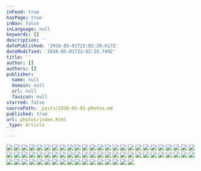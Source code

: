 ```yaml
---
inFeed: true
hasPage: true
inNav: false
inLanguage: null
keywords: []
description: ''
datePublished: '2016-05-01T22:02:20.617Z'
dateModified: '2016-05-01T22:02:19.749Z'
title: ''
author: []
authors: []
publisher:
  name: null
  domain: null
  url: null
  favicon: null
starred: false
sourcePath: _posts/2016-05-01-photos.md
published: true
url: photos/index.html
_type: Article

---
```

![](https://the-grid-user-content.s3-us-west-2.amazonaws.com/6d2a722a-a1d1-4dbe-9859-c5fb4c2398fa.jpg)
![](https://the-grid-user-content.s3-us-west-2.amazonaws.com/29aa314b-8ee5-4441-815c-d981cde72832.jpg)
![](https://the-grid-user-content.s3-us-west-2.amazonaws.com/a1b0de18-0f85-438a-a00c-a01ebc6d3135.jpg)
![](https://the-grid-user-content.s3-us-west-2.amazonaws.com/319a2758-e000-4ec6-88eb-8434c4205b4b.jpg)
![](https://the-grid-user-content.s3-us-west-2.amazonaws.com/3dad7377-adbc-4cfe-9ebc-0695ee7c075e.jpg)
![](https://the-grid-user-content.s3-us-west-2.amazonaws.com/67aa292f-78e4-4dc4-baa6-b70bf6178620.jpg)
![](https://the-grid-user-content.s3-us-west-2.amazonaws.com/01ab60ca-839d-4bf7-b8a2-ebad7a11a7f8.jpg)
![](https://the-grid-user-content.s3-us-west-2.amazonaws.com/72b1f34c-e799-455c-bd0d-ebabda17ba97.jpg)
![](https://the-grid-user-content.s3-us-west-2.amazonaws.com/7dea1d2f-55cd-45bc-b251-0d0c5e04cc2b.jpg)
![](https://the-grid-user-content.s3-us-west-2.amazonaws.com/3542e44f-4372-4471-90cb-0a92dd974936.jpg)
![](https://the-grid-user-content.s3-us-west-2.amazonaws.com/48eb650b-6436-459f-a4d1-63aea2925e4b.jpg)
![](https://the-grid-user-content.s3-us-west-2.amazonaws.com/1314c978-4f97-474b-8e04-84b4a4a1fc77.jpg)
![](https://the-grid-user-content.s3-us-west-2.amazonaws.com/998fd948-dc22-4d3d-9165-4715990d9e03.jpg)
![](https://the-grid-user-content.s3-us-west-2.amazonaws.com/05c99bf3-fd0d-4dd5-a82f-fba34bbc9ce9.jpg)
![](https://the-grid-user-content.s3-us-west-2.amazonaws.com/07f64bb8-6594-4e78-ba56-b9f381570ac5.jpg)
![](https://the-grid-user-content.s3-us-west-2.amazonaws.com/c81ac3ac-f420-49c3-99e1-92fd7a0a1e56.jpg)
![](https://the-grid-user-content.s3-us-west-2.amazonaws.com/6b5148a8-fbd7-4b63-b18e-3568bf19bbe7.jpg)
![](https://the-grid-user-content.s3-us-west-2.amazonaws.com/ae53e582-f256-48e6-8ed5-9fd7d74a8672.jpg)
![](https://the-grid-user-content.s3-us-west-2.amazonaws.com/2e824467-341f-4530-827c-252599b1757a.jpg)
![](https://the-grid-user-content.s3-us-west-2.amazonaws.com/59c28ef7-b740-4f4c-9162-67b8db01626c.jpg)
![](https://the-grid-user-content.s3-us-west-2.amazonaws.com/dbd50f9d-367e-4bb4-a508-c4de647745e0.jpg)
![](https://the-grid-user-content.s3-us-west-2.amazonaws.com/d5ae0431-df94-4b69-aff2-ccc66f08ded1.jpg)
![](https://the-grid-user-content.s3-us-west-2.amazonaws.com/f886bd65-97fd-4519-b79b-1a0308b64a82.jpg)
![](https://the-grid-user-content.s3-us-west-2.amazonaws.com/79b53678-420c-4a9d-90a4-3df388a624c8.jpg)
![](https://the-grid-user-content.s3-us-west-2.amazonaws.com/521dab1d-b468-460e-bd98-781f0caaf6a4.jpg)
![](https://the-grid-user-content.s3-us-west-2.amazonaws.com/8097178d-d727-4553-bdaf-f4507b74b372.jpg)
![](https://the-grid-user-content.s3-us-west-2.amazonaws.com/e52bd5d7-4cc9-4859-881f-1370e8515b8c.jpg)
![](https://the-grid-user-content.s3-us-west-2.amazonaws.com/0ebd0f37-8b7e-4d04-981d-724816ab4fbc.jpg)
![](https://the-grid-user-content.s3-us-west-2.amazonaws.com/5f266620-3637-4902-b574-efa7d4431aa3.jpg)
![](https://the-grid-user-content.s3-us-west-2.amazonaws.com/2a674310-e257-4490-9eff-d15b996174c4.jpg)
![](https://the-grid-user-content.s3-us-west-2.amazonaws.com/6d4ffc56-fcf2-4bf2-aa50-15584e6b70f7.jpg)
![](https://the-grid-user-content.s3-us-west-2.amazonaws.com/43a61e94-e78a-463b-9e53-18bd3bfac86b.jpg)
![](https://the-grid-user-content.s3-us-west-2.amazonaws.com/6a2ed651-c930-4f07-a4ae-91ca6dbff124.jpg)
![](https://the-grid-user-content.s3-us-west-2.amazonaws.com/02db7571-8ff9-425f-ba4b-9f299666c6f5.jpg)
![](https://the-grid-user-content.s3-us-west-2.amazonaws.com/66d1d603-fe5b-4363-bbc0-00a9781efb00.jpg)
![](https://the-grid-user-content.s3-us-west-2.amazonaws.com/748f9368-4db8-452c-86eb-06c94016cb9a.jpg)
![](https://the-grid-user-content.s3-us-west-2.amazonaws.com/616af109-551f-4d5c-821b-1b0b85f661d1.jpg)
![](https://the-grid-user-content.s3-us-west-2.amazonaws.com/bb10be5b-fbb8-45e6-9ea7-3fa1bdf94436.jpg)
![](https://the-grid-user-content.s3-us-west-2.amazonaws.com/5a95ac95-bf55-4e9e-b137-de015da300ef.jpg)
![](https://the-grid-user-content.s3-us-west-2.amazonaws.com/19f84b60-ba73-4a69-b291-b385684053cc.jpg)
![](https://the-grid-user-content.s3-us-west-2.amazonaws.com/83ad7dd0-56ac-4ec8-a411-7cfe2232d2e1.jpg)
![](https://the-grid-user-content.s3-us-west-2.amazonaws.com/38dae887-8e32-4a6d-9578-38856372f8f7.jpg)
![](https://the-grid-user-content.s3-us-west-2.amazonaws.com/75e2d371-e425-4631-b3ef-8640a68833d8.jpg)
![](https://the-grid-user-content.s3-us-west-2.amazonaws.com/79a50c70-75c2-449f-b1a2-e2dbafc78b5d.jpg)
![](https://the-grid-user-content.s3-us-west-2.amazonaws.com/bda92f98-91b2-4e29-a35e-2635c45bc14d.jpg)
![](https://the-grid-user-content.s3-us-west-2.amazonaws.com/e7b0d96b-133f-4fee-9526-b980c987bffe.jpg)
![](https://the-grid-user-content.s3-us-west-2.amazonaws.com/3c3d004d-b055-44cd-9ede-713fee4c1965.jpg)
![](https://the-grid-user-content.s3-us-west-2.amazonaws.com/939fea9d-9641-4916-8c60-f9d0257832e7.jpg)
![](https://the-grid-user-content.s3-us-west-2.amazonaws.com/4c85f3f2-740b-45b5-ab72-3e33eb0393fb.jpg)
![](https://the-grid-user-content.s3-us-west-2.amazonaws.com/d08c9a1e-8933-44b6-bca8-579f5103cd00.jpg)
![](https://the-grid-user-content.s3-us-west-2.amazonaws.com/4ccabd50-9c5b-4b21-a339-6fe0bff21afd.jpg)
![](https://the-grid-user-content.s3-us-west-2.amazonaws.com/21d9c9c9-aad4-4b7d-99d9-8c4fcef1cc7d.jpg)
![](https://the-grid-user-content.s3-us-west-2.amazonaws.com/fe9faaed-3add-412a-8f1b-8c02ae86ca4c.jpg)
![](https://the-grid-user-content.s3-us-west-2.amazonaws.com/fe682b14-ce59-486d-b8dd-5142abe7964f.jpg)
![](https://the-grid-user-content.s3-us-west-2.amazonaws.com/50e973fe-0746-412c-bc69-ff8a3f6fb49f.jpg)
![](https://the-grid-user-content.s3-us-west-2.amazonaws.com/fef11211-d5a4-4e89-a8e9-6f0b22a35432.jpg)
![](https://the-grid-user-content.s3-us-west-2.amazonaws.com/f45a64de-c3c7-45e5-8e0c-61434631f8ea.jpg)
![](https://the-grid-user-content.s3-us-west-2.amazonaws.com/96a9a65a-0410-4350-bd37-d61983d5cc58.jpg)
![](https://the-grid-user-content.s3-us-west-2.amazonaws.com/09978b4d-29db-4831-85b8-ac582026876c.jpg)
![](https://the-grid-user-content.s3-us-west-2.amazonaws.com/038bbab4-98b9-4c73-ac8a-5d1a2d7fe494.jpg)
![](https://the-grid-user-content.s3-us-west-2.amazonaws.com/60fda228-62d5-45b1-9839-43ea59382281.jpg)
![](https://the-grid-user-content.s3-us-west-2.amazonaws.com/81bef48a-fa94-4582-b8ae-2a14802a325b.jpg)
![](https://the-grid-user-content.s3-us-west-2.amazonaws.com/69b32e41-51c4-4624-a821-51731a227e04.jpg)
![](https://the-grid-user-content.s3-us-west-2.amazonaws.com/7e9a3b97-98b7-422f-9277-8680bbee1d4f.jpg)
![](https://the-grid-user-content.s3-us-west-2.amazonaws.com/a6d9573d-6053-49f0-a7ca-c73e1dcffd15.jpg)
![](https://the-grid-user-content.s3-us-west-2.amazonaws.com/ca29caec-294f-4feb-987d-6eaedae2efb8.jpg)
![](https://the-grid-user-content.s3-us-west-2.amazonaws.com/34758da5-07bf-429f-b1f3-758f10f292b8.jpg)